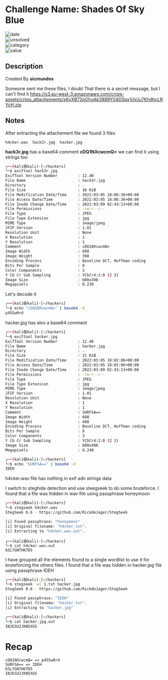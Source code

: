 # Challenge Name: Shades Of Sky Blue


![date](https://img.shields.io/badge/date-13.03.2022-brightgreen.svg)  
![unsolved](https://img.shields.io/badge/unsolved-red.svg)    
![category](https://img.shields.io/badge/category-Steganography-blueviolet.svg)   
![value](https://img.shields.io/badge/value-15-blue.svg)  

## Description

Created By **sicmundos**

Someone sent me these files, I doubt That there is a secret message, but I can't find it
https://s3.eu-west-3.amazonaws.com/crisis-assets/crisis_attachements/sKyXB72pOhoAk3889Y04DSpx1oVJu7KhdhcLRYcH.zip

## Notes

After extracting the attachement file we found 3 files 

```
h4cker.wav  hack3r.jpg  hacker.jpg
```

**hack3r.jpg** has a base64 comment **cDQ1NXcwcmQ=** we can find it using strings too

```bash
┌──(kali㉿kali)-[~/hackers]
└─$ exiftool hack3r.jpg                                                                                                                    
ExifTool Version Number         : 12.40
File Name                       : hack3r.jpg
Directory                       : .
File Size                       : 16 KiB
File Modification Date/Time     : 2022:03:05 18:06:36+00:00
File Access Date/Time           : 2022:03:05 18:06:36+00:00
File Inode Change Date/Time     : 2022:03:09 02:43:13+00:00
File Permissions                : -rw-r--r--
File Type                       : JPEG
File Type Extension             : jpg
MIME Type                       : image/jpeg
JFIF Version                    : 1.01
Resolution Unit                 : None
X Resolution                    : 1
Y Resolution                    : 1
Comment                         : cDQ1NXcwcmQ=
Image Width                     : 600
Image Height                    : 398
Encoding Process                : Baseline DCT, Huffman coding
Bits Per Sample                 : 8
Color Components                : 3
Y Cb Cr Sub Sampling            : YCbCr4:2:0 (2 2)
Image Size                      : 600x398
Megapixels                      : 0.239
```

Let's decode it

```bash
┌──(kali㉿kali)-[~/hackers]
└─$ echo "cDQ1NXcwcmQ=" | base64 -d                                                                                                        
p455w0rd
```
hacker.jpg has also a base64 comment



```bash
┌──(kali㉿kali)-[~/hackers]
└─$ exiftool hacker.jpg                                                                                                                   
ExifTool Version Number         : 12.40
File Name                       : hacker.jpg
Directory                       : .
File Size                       : 21 KiB
File Modification Date/Time     : 2022:03:05 18:02:06+00:00
File Access Date/Time           : 2022:03:05 18:02:06+00:00
File Inode Change Date/Time     : 2022:03:09 02:43:13+00:00
File Permissions                : -rw-r--r--
File Type                       : JPEG
File Type Extension             : jpg
MIME Type                       : image/jpeg
JFIF Version                    : 1.01
Resolution Unit                 : None
X Resolution                    : 1
Y Resolution                    : 1
Comment                         : SURFSA==
Image Width                     : 600
Image Height                    : 400
Encoding Process                : Baseline DCT, Huffman coding
Bits Per Sample                 : 8
Color Components                : 3
Y Cb Cr Sub Sampling            : YCbCr4:2:0 (2 2)
Image Size                      : 600x400
Megapixels                      : 0.240

```

```bash
┌──(kali㉿kali)-[~/hackers]
└─$ echo "SURFSA==" | base64 -d                                                                                                           
IDEH 
```
h4cker.wav file has nothing in exif adn strings data 

I switch to steghide detection and use steegseek to do some bruteforce. I found that a file was hidden in wav file using passphrase honeymoon

```bash
┌──(kali㉿kali)-[~/hackers]
└─$ stegseek h4cker.wav                                                                                                                    
StegSeek 0.6 - https://github.com/RickdeJager/StegSeek

[i] Found passphrase: "honeymoon"
[i] Original filename: "h4cker.txt".
[i] Extracting to "h4cker.wav.out".
```
```
┌──(kali㉿kali)-[~/hackers]
└─$ cat h4cker.wav.out                                                                                                                 
65LTGNTHKTD5   
```
I have grouped all the elements found to a single wordlist to use it for bruteforcing the others files. I found that a file was hidden in hacker.jpg file using passphrase IDEH
 

```bash
┌──(kali㉿kali)-[~/hackers]
└─$ stegseek -wl 1.txt hacker.jpg                                                                                                      
StegSeek 0.6 - https://github.com/RickdeJager/StegSeek

[i] Found passphrase: "IDEH"
[i] Original filename: "hacker.txt".
[i] Extracting to "hacker.jpg"
```

```bash
┌──(kali㉿kali)-[~/hackers]
└─$ cat hacker.jpg.out                                                                                                                    
INJESU2JKN5XG5    
```

# Recap

```
cDQ1NXcwcmQ= => p455w0rd   
SURFSA== => IDEH
65LTGNTHKTD5
INJESU2JKN5XG5
```
